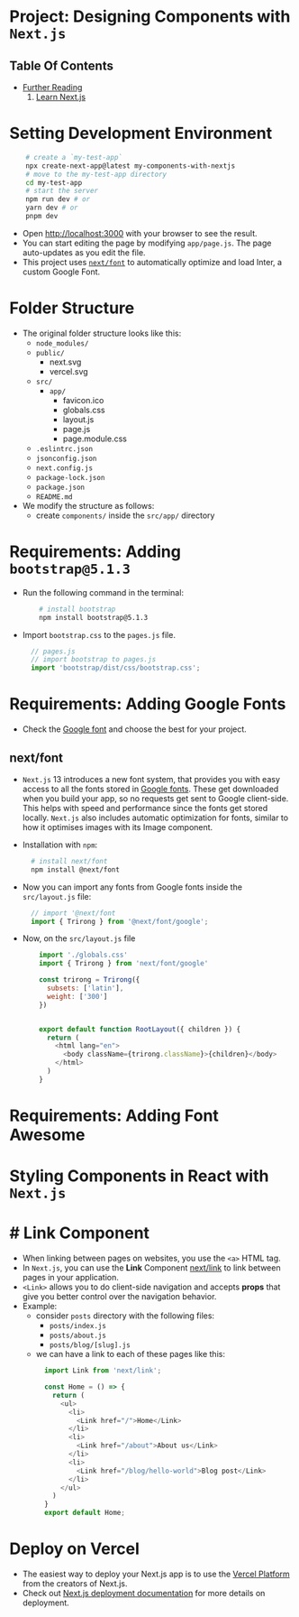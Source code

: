 # Project: Designing Components with `Next.js`

## Table Of Contents
- [Further Reading]()
    1. [Learn Next.js](https://nextjs.org/learn)


# Setting Development Environment
```sh
    # create a `my-test-app`
    npx create-next-app@latest my-components-with-nextjs
    # move to the my-test-app directory
    cd my-test-app
    # start the server
    npm run dev # or
    yarn dev # or
    pnpm dev
```
* Open [http://localhost:3000](http://localhost:3000) with your browser to see the result.
* You can start editing the page by modifying `app/page.js`. The page auto-updates as you edit the file.
* This project uses [`next/font`](https://nextjs.org/docs/basic-features/font-optimization) to automatically optimize and load Inter, a custom Google Font.

# Folder Structure
*  The original folder structure looks like this:
   * `node_modules/`
   * `public/`
     * next.svg
     * vercel.svg
   * `src/`
     * `app/`
       * favicon.ico
       * globals.css
       * layout.js
       * page.js
       * page.module.css
   * `.eslintrc.json`
   * `jsonconfig.json`
   * `next.config.js`
   * `package-lock.json`
   * `package.json`
   * `README.md`
 * We modify the structure as follows:
   * create `components/` inside the `src/app/` directory

# Requirements: Adding `bootstrap@5.1.3`
* Run the following command in the terminal:
    ```sh
        # install bootstrap
        npm install bootstrap@5.1.3
    ```
* Import `bootstrap.css` to the `pages.js` file.
  ```js
    // pages.js
    // import bootstrap to pages.js
    import 'bootstrap/dist/css/bootstrap.css';
  ```

# Requirements: Adding Google Fonts
* Check the [Google font](https://fonts.google.com/) and choose the best for your project.
## next/font
* `Next.js` 13 introduces a new font system, that provides you with easy access to all the fonts stored in [Google fonts](https://fonts.google.com/). These get downloaded when you build your app, so no requests get sent to Google client-side. This helps with speed and performance since the fonts get stored locally. `Next.js` also includes automatic optimization for fonts, similar to how it optimises images with its Image component.
  
* Installation with `npm`:
    ```sh
      # install next/font
      npm install @next/font
    ```
* Now you can import any fonts from Google fonts inside the `src/layout.js` file:
    ```js
      // import '@next/font 
      import { Trirong } from '@next/font/google';
    ```
* Now, on the `src/layout.js` file
  ```js
      import './globals.css'
      import { Trirong } from 'next/font/google'

      const trirong = Trirong({ 
        subsets: ['latin'],
        weight: ['300']
      })


      export default function RootLayout({ children }) {
        return (
          <html lang="en">
            <body className={trirong.className}>{children}</body>
          </html>
        )
      }
  ```

# Requirements: Adding Font Awesome


# Styling Components in React with `Next.js`


# # Link Component
* When linking between pages on websites, you use the `<a>` HTML tag.
* In `Next.js`, you can use the __Link__ Component [next/link](https://nextjs.org/docs/pages/api-reference/components/link) to link between pages in your application.
* `<Link>` allows you to do client-side navigation and accepts __props__ that give you better control over the navigation behavior.
* Example:
  * consider `posts` directory with the following files:
    - `posts/index.js`
    - `posts/about.js`
    - `posts/blog/[slug].js`
  * we can have a link to each of these pages like this:
    ```js
      import Link from 'next/link';

      const Home = () => {
        return (
          <ul>
            <li>
              <Link href="/">Home</Link>
            </li>
            <li>
              <Link href="/about">About us</Link>
            </li>
            <li>
              <Link href="/blog/hello-world">Blog post</Link>
            </li>
          </ul>
        )
      }
      export default Home;
    ```


# Deploy on Vercel
* The easiest way to deploy your Next.js app is to use the [Vercel Platform](https://vercel.com/new?utm_medium=default-template&filter=next.js&utm_source=create-next-app&utm_campaign=create-next-app-readme) from the creators of Next.js.
* Check out [Next.js deployment documentation](https://nextjs.org/docs/deployment) for more details on deployment.
